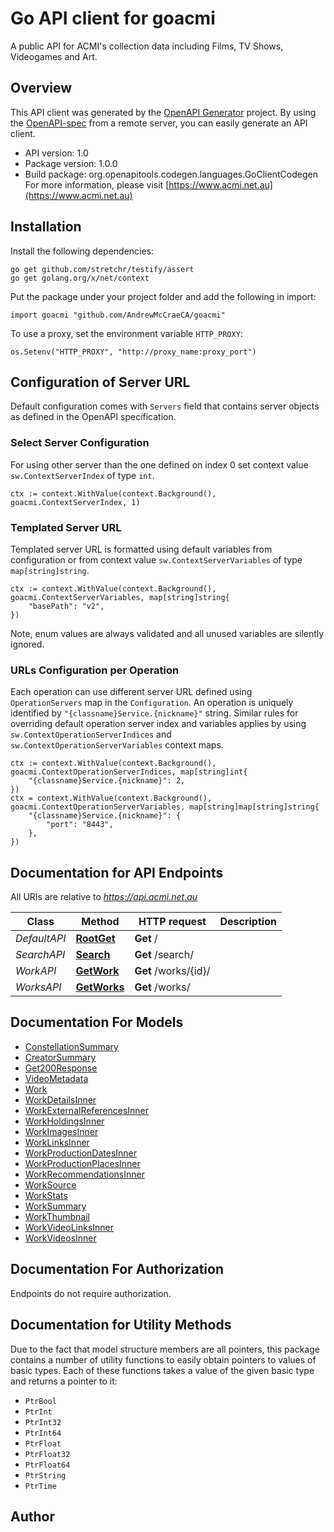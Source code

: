 # Go API client for goacmi

A public API for ACMI's collection data including Films, TV Shows, Videogames and Art.

## Overview
This API client was generated by the [OpenAPI Generator](https://openapi-generator.tech) project.  By using the [OpenAPI-spec](https://www.openapis.org/) from a remote server, you can easily generate an API client.

- API version: 1.0
- Package version: 1.0.0
- Build package: org.openapitools.codegen.languages.GoClientCodegen
For more information, please visit [https://www.acmi.net.au](https://www.acmi.net.au)

## Installation

Install the following dependencies:

```shell
go get github.com/stretchr/testify/assert
go get golang.org/x/net/context
```

Put the package under your project folder and add the following in import:

```golang
import goacmi "github.com/AndrewMcCraeCA/goacmi"
```

To use a proxy, set the environment variable `HTTP_PROXY`:

```golang
os.Setenv("HTTP_PROXY", "http://proxy_name:proxy_port")
```

## Configuration of Server URL

Default configuration comes with `Servers` field that contains server objects as defined in the OpenAPI specification.

### Select Server Configuration

For using other server than the one defined on index 0 set context value `sw.ContextServerIndex` of type `int`.

```golang
ctx := context.WithValue(context.Background(), goacmi.ContextServerIndex, 1)
```

### Templated Server URL

Templated server URL is formatted using default variables from configuration or from context value `sw.ContextServerVariables` of type `map[string]string`.

```golang
ctx := context.WithValue(context.Background(), goacmi.ContextServerVariables, map[string]string{
	"basePath": "v2",
})
```

Note, enum values are always validated and all unused variables are silently ignored.

### URLs Configuration per Operation

Each operation can use different server URL defined using `OperationServers` map in the `Configuration`.
An operation is uniquely identified by `"{classname}Service.{nickname}"` string.
Similar rules for overriding default operation server index and variables applies by using `sw.ContextOperationServerIndices` and `sw.ContextOperationServerVariables` context maps.

```golang
ctx := context.WithValue(context.Background(), goacmi.ContextOperationServerIndices, map[string]int{
	"{classname}Service.{nickname}": 2,
})
ctx = context.WithValue(context.Background(), goacmi.ContextOperationServerVariables, map[string]map[string]string{
	"{classname}Service.{nickname}": {
		"port": "8443",
	},
})
```

## Documentation for API Endpoints

All URIs are relative to *https://api.acmi.net.au*

Class | Method | HTTP request | Description
------------ | ------------- | ------------- | -------------
*DefaultAPI* | [**RootGet**](docs/DefaultAPI.md#rootget) | **Get** / | 
*SearchAPI* | [**Search**](docs/SearchAPI.md#search) | **Get** /search/ | 
*WorkAPI* | [**GetWork**](docs/WorkAPI.md#getwork) | **Get** /works/{id}/ | 
*WorksAPI* | [**GetWorks**](docs/WorksAPI.md#getworks) | **Get** /works/ | 


## Documentation For Models

 - [ConstellationSummary](docs/ConstellationSummary.md)
 - [CreatorSummary](docs/CreatorSummary.md)
 - [Get200Response](docs/Get200Response.md)
 - [VideoMetadata](docs/VideoMetadata.md)
 - [Work](docs/Work.md)
 - [WorkDetailsInner](docs/WorkDetailsInner.md)
 - [WorkExternalReferencesInner](docs/WorkExternalReferencesInner.md)
 - [WorkHoldingsInner](docs/WorkHoldingsInner.md)
 - [WorkImagesInner](docs/WorkImagesInner.md)
 - [WorkLinksInner](docs/WorkLinksInner.md)
 - [WorkProductionDatesInner](docs/WorkProductionDatesInner.md)
 - [WorkProductionPlacesInner](docs/WorkProductionPlacesInner.md)
 - [WorkRecommendationsInner](docs/WorkRecommendationsInner.md)
 - [WorkSource](docs/WorkSource.md)
 - [WorkStats](docs/WorkStats.md)
 - [WorkSummary](docs/WorkSummary.md)
 - [WorkThumbnail](docs/WorkThumbnail.md)
 - [WorkVideoLinksInner](docs/WorkVideoLinksInner.md)
 - [WorkVideosInner](docs/WorkVideosInner.md)


## Documentation For Authorization

Endpoints do not require authorization.


## Documentation for Utility Methods

Due to the fact that model structure members are all pointers, this package contains
a number of utility functions to easily obtain pointers to values of basic types.
Each of these functions takes a value of the given basic type and returns a pointer to it:

* `PtrBool`
* `PtrInt`
* `PtrInt32`
* `PtrInt64`
* `PtrFloat`
* `PtrFloat32`
* `PtrFloat64`
* `PtrString`
* `PtrTime`

## Author



